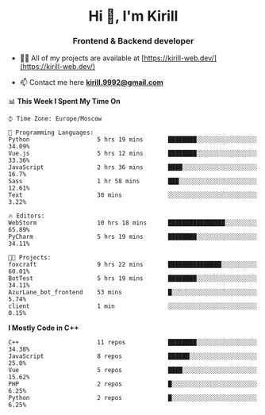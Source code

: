 <h1 align="center">Hi 👋, I'm Kirill</h1>
<h3 align="center">Frontend & Backend developer</h3>

- 👨‍💻 All of my projects are available at [https://kirill-web.dev/](https://kirill-web.dev/)

- 📫 Contact me here **kirill.9992@gmail.com**











<!--START_SECTION:waka-->
📊 **This Week I Spent My Time On** 

```text
⌚︎ Time Zone: Europe/Moscow

💬 Programming Languages: 
Python                   5 hrs 19 mins       ████████░░░░░░░░░░░░░░░░░   34.09% 
Vue.js                   5 hrs 12 mins       ████████░░░░░░░░░░░░░░░░░   33.36% 
JavaScript               2 hrs 36 mins       ████░░░░░░░░░░░░░░░░░░░░░   16.7% 
Sass                     1 hr 58 mins        ███░░░░░░░░░░░░░░░░░░░░░░   12.61% 
Text                     30 mins             ░░░░░░░░░░░░░░░░░░░░░░░░░   3.22%

🔥 Editors: 
WebStorm                 10 hrs 18 mins      ████████████████░░░░░░░░░   65.89% 
PyCharm                  5 hrs 19 mins       ████████░░░░░░░░░░░░░░░░░   34.11%

🐱‍💻 Projects: 
foxcraft                 9 hrs 22 mins       ███████████████░░░░░░░░░░   60.01% 
BotTest                  5 hrs 19 mins       ████████░░░░░░░░░░░░░░░░░   34.11% 
AzurLane_bot_frontend    53 mins             █░░░░░░░░░░░░░░░░░░░░░░░░   5.74% 
client                   1 min               ░░░░░░░░░░░░░░░░░░░░░░░░░   0.15%

```

**I Mostly Code in C++** 

```text
C++                      11 repos            ████████░░░░░░░░░░░░░░░░░   34.38% 
JavaScript               8 repos             ██████░░░░░░░░░░░░░░░░░░░   25.0% 
Vue                      5 repos             ████░░░░░░░░░░░░░░░░░░░░░   15.62% 
PHP                      2 repos             █░░░░░░░░░░░░░░░░░░░░░░░░   6.25% 
Python                   2 repos             █░░░░░░░░░░░░░░░░░░░░░░░░   6.25%

```



<!--END_SECTION:waka-->
